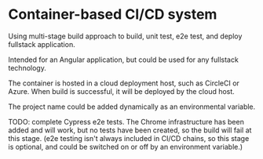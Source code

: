 # Container-based CI/CD system

Using multi-stage build approach to build, unit test, e2e test, and deploy fullstack application.

Intended for an Angular application, but could be used for any fullstack technology.

The container is hosted in a cloud deployment host, such as CircleCI or Azure. When build is successful, it will be deployed by the cloud host.

The project name could be added dynamically as an environmental variable.

TODO: complete Cypress e2e tests. The Chrome infrastructure has been added and will work, but no tests have been created, so the build will fail at this stage. (e2e testing isn't always included in CI/CD chains, so this stage is optional, and could be switched on or off by an environment variable.)
